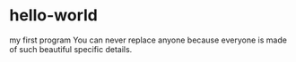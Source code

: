 # hello-world
my first program
You can never replace anyone because everyone is made of such beautiful specific details.

